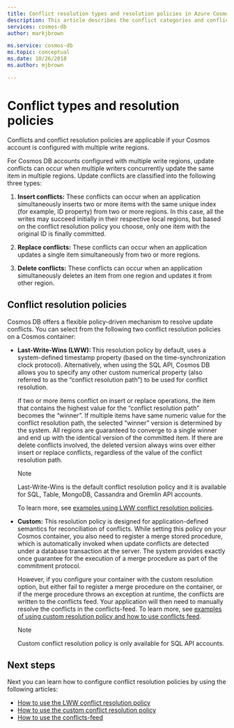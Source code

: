 ```yaml
---
title: Conflict resolution types and resolution policies in Azure Cosmos DB 
description: This article describes the conflict categories and conflict resolution policies in Azure Cosmos DB.
services: cosmos-db
author: markjbrown

ms.service: cosmos-db
ms.topic: conceptual
ms.date: 10/26/2018
ms.author: mjbrown

---
```


# Conflict types and resolution policies

Conflicts and conflict resolution policies are applicable if your Cosmos account is configured with multiple write regions.

For Cosmos DB accounts configured with multiple write regions, update conflicts can occur when multiple writers concurrently update the same item in multiple regions. Update conflicts are classified into the following three types:

1. **Insert conflicts:** These conflicts can occur when an application simultaneously inserts two or more items with the same unique index (for example, ID property) from two or more regions. In this case, all the writes may succeed initially in their respective local regions, but based on the conflict resolution policy you choose, only one item with the original ID is finally committed.

1. **Replace conflicts:** These conflicts can occur when an application updates a single item simultaneously from two or more regions.

1. **Delete conflicts:** These conflicts can occur when an application simultaneously deletes an item from one region and updates it from other region.

## Conflict resolution policies

Cosmos DB offers a flexible policy-driven mechanism to resolve update conflicts. You can select from the following two conflict resolution policies on a Cosmos container:

- **Last-Write-Wins (LWW):** This resolution policy by default, uses a system-defined timestamp property (based on the time-synchronization clock protocol). Alternatively, when using the SQL API, Cosmos DB allows you to specify any other custom numerical property (also referred to as the “conflict resolution path”) to be used for conflict resolution.  

  If two or more items conflict on insert or replace operations, the item that contains the highest value for the “conflict resolution path” becomes the “winner”. If multiple items have same numeric value for the conflict resolution path, the selected “winner” version is determined by the system. All regions are guaranteed to converge to a single winner and end up with the identical version of the committed item. If there are delete conflicts involved, the deleted version always wins over either insert or replace conflicts, regardless of the value of the conflict resolution path.

  > [!NOTE]
  > Last-Write-Wins is the default conflict resolution policy and it is available for SQL, Table, MongoDB, Cassandra and Gremlin API accounts.

  To learn more, see [examples using LWW conflict resolution policies](how-to-manage-conflicts.md#create-a-last-writer-wins-conflict-resolution-policy).

- **Custom:** This resolution policy is designed for application-defined semantics for reconciliation of conflicts. While setting this policy on your Cosmos container, you also need to register a merge stored procedure, which is automatically invoked when update conflicts are detected under a database transaction at the server. The system provides exactly once guarantee for the execution of a merge procedure as part of the commitment protocol.  

  However, if you configure your container with the custom resolution option, but either fail to register a merge procedure on the container, or if the merge procedure throws an exception at runtime, the conflicts are written to the conflicts feed. Your application will then need to manually resolve the conflicts in the conflicts-feed. To learn more, see [examples of using custom resolution policy and how to use conflicts feed](how-to-manage-conflicts.md#create-a-last-writer-wins-conflict-resolution-policy).

  > [!NOTE]
  > Custom conflict resolution policy is only available for SQL API accounts.

## Next steps

Next you can learn how to configure conflict resolution policies by using the following articles:

* [How to use the LWW conflict resolution policy](how-to-manage-conflicts.md#create-a-last-writer-wins-conflict-resolution-policy)
* [How to use the custom conflict resolution policy](how-to-manage-conflicts.md#create-a-last-writer-wins-conflict-resolution-policy)
* [How to use the conflicts-feed](how-to-manage-conflicts.md#read-from-conflict-feed)
